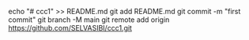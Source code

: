 echo "# ccc1" >> README.md
git add README.md
git commit -m "first commit"
git branch -M main
git remote add origin https://github.com/SELVASIBI/ccc1.git
